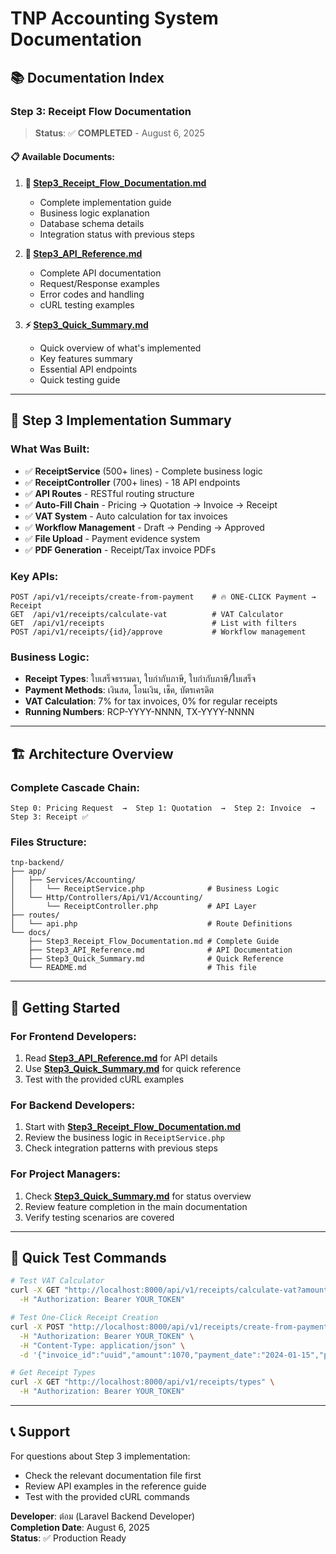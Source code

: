 # TNP Accounting System Documentation

## 📚 Documentation Index

### Step 3: Receipt Flow Documentation
> **Status**: ✅ **COMPLETED** - August 6, 2025

#### 📋 Available Documents:

1. **📖 [Step3_Receipt_Flow_Documentation.md](./Step3_Receipt_Flow_Documentation.md)**
   - Complete implementation guide
   - Business logic explanation  
   - Database schema details
   - Integration status with previous steps

2. **🔌 [Step3_API_Reference.md](./Step3_API_Reference.md)**
   - Complete API documentation
   - Request/Response examples
   - Error codes and handling
   - cURL testing examples

3. **⚡ [Step3_Quick_Summary.md](./Step3_Quick_Summary.md)**
   - Quick overview of what's implemented
   - Key features summary
   - Essential API endpoints
   - Quick testing guide

---

## 🎯 Step 3 Implementation Summary

### What Was Built:
- ✅ **ReceiptService** (500+ lines) - Complete business logic
- ✅ **ReceiptController** (700+ lines) - 18 API endpoints  
- ✅ **API Routes** - RESTful routing structure
- ✅ **Auto-Fill Chain** - Pricing → Quotation → Invoice → Receipt
- ✅ **VAT System** - Auto calculation for tax invoices
- ✅ **Workflow Management** - Draft → Pending → Approved
- ✅ **File Upload** - Payment evidence system
- ✅ **PDF Generation** - Receipt/Tax invoice PDFs

### Key APIs:
```
POST /api/v1/receipts/create-from-payment    # 🔥 ONE-CLICK Payment → Receipt
GET  /api/v1/receipts/calculate-vat          # VAT Calculator
GET  /api/v1/receipts                        # List with filters
POST /api/v1/receipts/{id}/approve           # Workflow management
```

### Business Logic:
- **Receipt Types**: ใบเสร็จธรรมดา, ใบกำกับภาษี, ใบกำกับภาษี/ใบเสร็จ
- **Payment Methods**: เงินสด, โอนเงิน, เช็ค, บัตรเครดิต
- **VAT Calculation**: 7% for tax invoices, 0% for regular receipts
- **Running Numbers**: RCP-YYYY-NNNN, TX-YYYY-NNNN

---

## 🏗️ Architecture Overview

### Complete Cascade Chain:
```
Step 0: Pricing Request  →  Step 1: Quotation  →  Step 2: Invoice  →  Step 3: Receipt ✅
```

### Files Structure:
```
tnp-backend/
├── app/
│   ├── Services/Accounting/
│   │   └── ReceiptService.php              # Business Logic
│   └── Http/Controllers/Api/V1/Accounting/
│       └── ReceiptController.php           # API Layer
├── routes/
│   └── api.php                             # Route Definitions
└── docs/
    ├── Step3_Receipt_Flow_Documentation.md # Complete Guide
    ├── Step3_API_Reference.md              # API Documentation  
    ├── Step3_Quick_Summary.md              # Quick Reference
    └── README.md                           # This file
```

---

## 🚀 Getting Started

### For Frontend Developers:
1. Read **[Step3_API_Reference.md](./Step3_API_Reference.md)** for API details
2. Use **[Step3_Quick_Summary.md](./Step3_Quick_Summary.md)** for quick reference
3. Test with the provided cURL examples

### For Backend Developers:
1. Start with **[Step3_Receipt_Flow_Documentation.md](./Step3_Receipt_Flow_Documentation.md)**
2. Review the business logic in `ReceiptService.php`
3. Check integration patterns with previous steps

### For Project Managers:
1. Check **[Step3_Quick_Summary.md](./Step3_Quick_Summary.md)** for status overview
2. Review feature completion in the main documentation
3. Verify testing scenarios are covered

---

## 🧪 Quick Test Commands

```bash
# Test VAT Calculator
curl -X GET "http://localhost:8000/api/v1/receipts/calculate-vat?amount=1070&receipt_type=tax_invoice" \
  -H "Authorization: Bearer YOUR_TOKEN"

# Test One-Click Receipt Creation
curl -X POST "http://localhost:8000/api/v1/receipts/create-from-payment" \
  -H "Authorization: Bearer YOUR_TOKEN" \
  -H "Content-Type: application/json" \
  -d '{"invoice_id":"uuid","amount":1070,"payment_date":"2024-01-15","payment_method":"transfer","receipt_type":"tax_invoice"}'

# Get Receipt Types
curl -X GET "http://localhost:8000/api/v1/receipts/types" \
  -H "Authorization: Bearer YOUR_TOKEN"
```

---

## 📞 Support

For questions about Step 3 implementation:
- Check the relevant documentation file first
- Review API examples in the reference guide
- Test with the provided cURL commands

**Developer**: ต๋อม (Laravel Backend Developer)  
**Completion Date**: August 6, 2025  
**Status**: ✅ Production Ready
